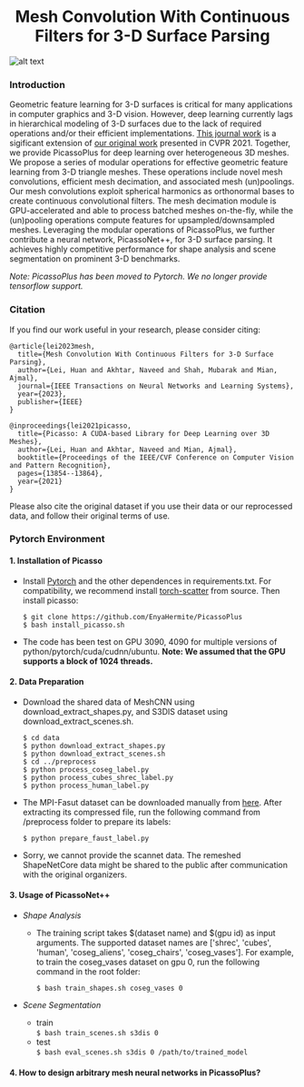 # <center>Mesh Convolution With Continuous Filters for 3-D Surface Parsing</center>


![alt text](https://github.com/EnyaHermite/PicassoPlus/blob/main/image/teaser.png)

### Introduction
Geometric feature learning for 3-D surfaces is critical for many applications in computer graphics and 3-D vision. 
However, deep learning currently lags in hierarchical modeling of 3-D surfaces due to the lack of required operations 
and/or their efficient implementations. [This journal work](https://arxiv.org/abs/2112.01801) is a sigificant 
extension of [our original work](https://arxiv.org/abs/2103.15076) 
presented in CVPR 2021. Together, we provide PicassoPlus for deep learning over heterogeneous 3D meshes. 
We propose a series of modular operations for effective geometric 
feature learning from 3-D triangle meshes. These operations include novel mesh convolutions, efficient mesh decimation, 
and associated mesh (un)poolings. Our mesh convolutions exploit spherical harmonics as orthonormal bases to create 
continuous convolutional filters. The mesh decimation module is GPU-accelerated and able 
to process batched meshes on-the-fly, while the (un)pooling operations compute features for upsampled/downsampled meshes. 
Leveraging the modular operations of PicassoPlus, we further contribute a neural network, PicassoNet++, for 3-D surface parsing. It achieves highly competitive performance for shape analysis and scene segmentation on prominent 3-D benchmarks. 

*Note: PicassoPlus has been moved to Pytorch. We no longer provide tensorflow support.* 


### Citation
If you find our work useful in your research, please consider citing:

```
@article{lei2023mesh,
  title={Mesh Convolution With Continuous Filters for 3-D Surface Parsing},
  author={Lei, Huan and Akhtar, Naveed and Shah, Mubarak and Mian, Ajmal},
  journal={IEEE Transactions on Neural Networks and Learning Systems},
  year={2023},
  publisher={IEEE}
}
```
```
@inproceedings{lei2021picasso,
  title={Picasso: A CUDA-based Library for Deep Learning over 3D Meshes},
  author={Lei, Huan and Akhtar, Naveed and Mian, Ajmal},
  booktitle={Proceedings of the IEEE/CVF Conference on Computer Vision and Pattern Recognition},
  pages={13854--13864},
  year={2021}
} 
```
Please also cite the original dataset if you use their data or our reprocessed data, and follow their original terms of use.



### Pytorch Environment 
#### 1.  Installation of Picasso
- Install [Pytorch](https://pytorch.org/get-started/locally/) and the other dependences in requirements.txt. For compatibility, we recommend install [torch-scatter](https://github.com/rusty1s/pytorch_scatter) from source. Then install picasso:
  ```
  $ git clone https://github.com/EnyaHermite/PicassoPlus
  $ bash install_picasso.sh
  ```
- The code has been test on GPU 3090, 4090 for multiple versions of python/pytorch/cuda/cudnn/ubuntu. **Note: We assumed that the GPU supports a block of 1024 threads.** 
  

#### 2. Data Preparation
- Download the shared data of MeshCNN using download_extract_shapes.py, and S3DIS dataset using download_extract_scenes.sh. 
  ```
  $ cd data
  $ python download_extract_shapes.py
  $ python download_extract_scenes.sh   
  $ cd ../preprocess
  $ python process_coseg_label.py
  $ python process_cubes_shrec_label.py
  $ python process_human_label.py
  ```
- The MPI-Fasut dataset can be downloaded manually from [here](https://faust-leaderboard.is.tuebingen.mpg.de/). After extracting its compressed file, run the following command from /preprocess folder to prepare its labels:
  
  `$ python prepare_faust_label.py`


- Sorry, we cannot provide the scannet data. The remeshed ShapeNetCore data might be shared to the public after communication with the original organizers.
  
#### 3. Usage of PicassoNet++
  - *Shape Analysis*
   
    * The training script takes $(dataset name) and $(gpu id) as input arguments. The supported dataset names are ['shrec', 'cubes', 'human', 'coseg_aliens', 'coseg_chairs', 'coseg_vases']. For example, to train the coseg_vases dataset on gpu 0, run the following command in the root folder:
    
      `$ bash train_shapes.sh coseg_vases 0`


- *Scene Segmentation*    
  * train  
    `$ bash train_scenes.sh s3dis 0`  
  * test   
    `$ bash eval_scenes.sh s3dis 0 /path/to/trained_model`

#### 4. How to design arbitrary mesh neural networks in PicassoPlus?



